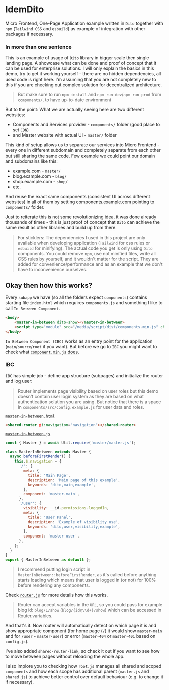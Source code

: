# IdemDito
Micro Frontend, One-Page Application example written in `Dito` together with `npm` (`Tailwind CSS` and `esbuild`) as 
example of integration with other packages if necessary.

### In more than one sentence
This is an example of usage of `Dito` library in bigger scale then single landing page.
A showcase what can be done and proof of concept that it can be used for enterprise solutions. I will only explain the 
basics in this demo, try to get it working yourself - there are no hidden dependencies, all used code is right here.
I'm assuming that you are not completely new to this if you are checking out complex solution for decentralized 
architecture.
> But make sure to run `npm install` and `npm run dev`/`npm run prod` from `components/`, to have up-to-date environment

But to the point: What we are actually seeing here are two different websites:
- Components and Services provider - `components/` folder (good place to set `CDN`)
- and Master website with actual UI - `master/` folder

This kind of setup allows us to separate our services into Micro Frontend - every one in 
different subdomain and completely separate from each other but still sharing the same code. 
Few example we could point our domain and subdomains like this:
- example.com - `master/`
- blog.example.com - `blog/`
- shop.example.com - `shop/`
- etc.

And reuse the exact same components (consistent UI across different websites) in all of them by setting 
components.example.com pointing to `components/` folder.

Just to reiterate this is not some revolutionizing idea, it was done already thousands of times - this is just proof
of concept that `Dito` can achieve the same result as other libraries and build up from there.
> For sticklers: The dependencies I used in this project are only available when developing application (`Tailwind`
> for css rules or `esbuild` for minifying). The actual code you get is only using `Dito` components. You could remove
> `npm`, use not minified files, write all CSS rules by yourself, and it wouldn't matter for the script. They are 
> added for convenience/performance and as an example that we don't have to inconvenience ourselves.

## Okay then how this works?

Every `subapp` we have (so all the folders expect `components`) contains starting file `index.html` which requires 
`components.js` and something I like to call `In Between Component`.
```html
<body>
    <master-in-between dito-show></master-in-between>
    <script type="module" src="/media/script/dist/components.min.js" charset="utf-8"></script>
</body>
```
`In Between Component (IBC)` works as an entry point for the application (`main`/`source`/`root` if you want). 
But before we go to `IBC` you might want to check what [`component.min.js` does](COMPONENTSJS.md). 

### IBC
`IBC` has simple job - define app structure (subpages) and initialize the router and log user:
> Router implements page visibility based on user roles but this demo doesn't contain user login system as they are 
> based on what authentication solution you are using. But notice that there is a space in 
> `components/src/config.example.js` for user data and roles.

[`master-in-between.html`](components/src/master/master-in-between/master-in-between.html)
```html
<shared-router @i:navigation="navigation"></shared-router>
```
[`master-in-between.js`](components/src/master/master-in-between/master-in-between.js)
```js
const { Master } = await Util.require('master/master.js');

class MasterInBetween extends Master {
  async beforeFirstRender() {
    this.$.navigation = {
      '/': {
        meta: {
          title: 'Main Page',
          description: 'Main page of this example',
          keywords: 'dito,main,example',
        },
        component: 'master-main',
      },
      '/user': {
        visibility: __id.permissions.loggedIn,
        meta: {
          title: 'User Panel',
          description: 'Example of visibility use',
          keywords: 'dito,user,visibility,example',
        },
        component: 'master-user',
      },
    };
  }
}
export { MasterInBetween as default };
```
> I recommend putting login script in `MasterInBetween::beforeFirstRender`, as it's called before anything starts 
> loading which means that user is logged in (or not) for 100% before rendering any components.

Check [`router.js`](/components/src/services/router.js) for more details how this works.
> Router can accept variables in the `URL`, so you could pass for example blog id: `blog/1/show` (`blog/{id@\\d+}/show`)
> which can be accessed in Router.variables.

And that's it. Now router will automatically detect on which page it is and show appropriate component (for home page 
(`/`) it would show `master-main` and for `/user` - `master-user`) or error (`master-404` or `master-401` based on 
`config.js`).


I've also added `shared-router-link`, so check it out if you want to see how to move between pages without reloading the
whole app.

I also implore you to checking how `root.js` manages all shared and scoped `components` and how each scope has 
additional parent (`master.js` and `shared.js`) to achieve better control over default behaviour (e.g. to change it if 
necessary).
